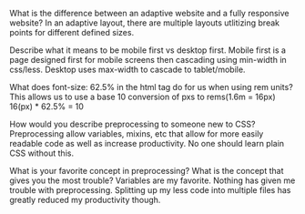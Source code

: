 What is the difference between an adaptive website and a fully responsive website?
In an adaptive layout, there are multiple layouts utlitizing break points for different defined sizes.

Describe what it means to be mobile first vs desktop first.
Mobile first is a page designed first for mobile screens then cascading using min-width in css/less.  Desktop uses max-width to cascade to tablet/mobile.

What does font-size: 62.5% in the html tag do for us when using rem units?
This allows us to use a base 10 conversion of pxs to rems(1.6m = 16px)  16(px) * 62.5% = 10

How would you describe preprocessing to someone new to CSS?
Preprocessing allow variables, mixins, etc that allow for more easily readable code as well as increase productivity. No one should learn plain CSS without this.

What is your favorite concept in preprocessing? What is the concept that gives you the most trouble?
Variables are my favorite.  Nothing has given me trouble with preprocessing.  Splitting up my less code into multiple files has greatly reduced my productivity though.